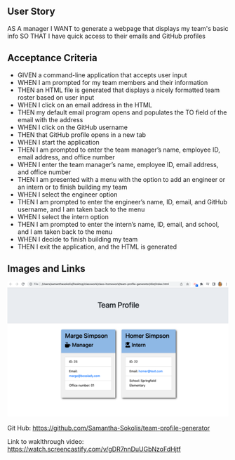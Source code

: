 ## User Story
AS A manager
I WANT to generate a webpage that displays my team's basic info
SO THAT I have quick access to their emails and GitHub profiles

## Acceptance Criteria
- GIVEN a command-line application that accepts user input
- WHEN I am prompted for my team members and their information
- THEN an HTML file is generated that displays a nicely formatted team roster based on user input
- WHEN I click on an email address in the HTML
- THEN my default email program opens and populates the TO field of the email with the address
- WHEN I click on the GitHub username
- THEN that GitHub profile opens in a new tab
- WHEN I start the application
- THEN I am prompted to enter the team manager’s name, employee ID, email address, and office number
- WHEN I enter the team manager’s name, employee ID, email address, and office number
- THEN I am presented with a menu with the option to add an engineer or an intern or to finish building my team
- WHEN I select the engineer option
- THEN I am prompted to enter the engineer’s name, ID, email, and GitHub username, and I am taken back to the menu
- WHEN I select the intern option
- THEN I am prompted to enter the intern’s name, ID, email, and school, and I am taken back to the menu
- WHEN I decide to finish building my team
- THEN I exit the application, and the HTML is generated

## Images and Links

![Screenshot of application](/src/img/teamprofile_screenshot.png)

Git Hub: https://github.com/Samantha-Sokolis/team-profile-generator

Link to waklthrough video: https://watch.screencastify.com/v/gDR7nnDuUGbNzoFdHjtf


